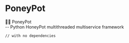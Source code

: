 # PoneyPot

🦄:honey_pot: PoneyPot  
-- Python HoneyPot multithreaded multiservice framework

```// with no dependencies```
